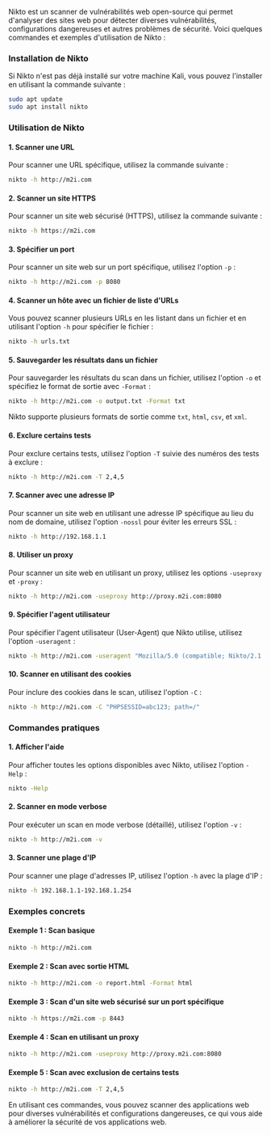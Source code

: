Nikto est un scanner de vulnérabilités web open-source qui permet d'analyser des sites web pour détecter diverses vulnérabilités, configurations dangereuses et autres problèmes de sécurité. Voici quelques commandes et exemples d'utilisation de Nikto :

### Installation de Nikto

Si Nikto n'est pas déjà installé sur votre machine Kali, vous pouvez l'installer en utilisant la commande suivante :

```bash
sudo apt update
sudo apt install nikto
```

### Utilisation de Nikto

#### 1. Scanner une URL

Pour scanner une URL spécifique, utilisez la commande suivante :

```bash
nikto -h http://m2i.com
```

#### 2. Scanner un site HTTPS

Pour scanner un site web sécurisé (HTTPS), utilisez la commande suivante :

```bash
nikto -h https://m2i.com
```

#### 3. Spécifier un port

Pour scanner un site web sur un port spécifique, utilisez l'option `-p` :

```bash
nikto -h http://m2i.com -p 8080
```

#### 4. Scanner un hôte avec un fichier de liste d'URLs

Vous pouvez scanner plusieurs URLs en les listant dans un fichier et en utilisant l'option `-h` pour spécifier le fichier :

```bash
nikto -h urls.txt
```

#### 5. Sauvegarder les résultats dans un fichier

Pour sauvegarder les résultats du scan dans un fichier, utilisez l'option `-o` et spécifiez le format de sortie avec `-Format` :

```bash
nikto -h http://m2i.com -o output.txt -Format txt
```

Nikto supporte plusieurs formats de sortie comme `txt`, `html`, `csv`, et `xml`.

#### 6. Exclure certains tests

Pour exclure certains tests, utilisez l'option `-T` suivie des numéros des tests à exclure :

```bash
nikto -h http://m2i.com -T 2,4,5
```

#### 7. Scanner avec une adresse IP

Pour scanner un site web en utilisant une adresse IP spécifique au lieu du nom de domaine, utilisez l'option `-nossl` pour éviter les erreurs SSL :

```bash
nikto -h http://192.168.1.1
```

#### 8. Utiliser un proxy

Pour scanner un site web en utilisant un proxy, utilisez les options `-useproxy` et `-proxy` :

```bash
nikto -h http://m2i.com -useproxy http://proxy.m2i.com:8080
```

#### 9. Spécifier l'agent utilisateur

Pour spécifier l'agent utilisateur (User-Agent) que Nikto utilise, utilisez l'option `-useragent` :

```bash
nikto -h http://m2i.com -useragent "Mozilla/5.0 (compatible; Nikto/2.1.5)"
```

#### 10. Scanner en utilisant des cookies

Pour inclure des cookies dans le scan, utilisez l'option `-C` :

```bash
nikto -h http://m2i.com -C "PHPSESSID=abc123; path=/"
```

### Commandes pratiques

#### 1. Afficher l'aide

Pour afficher toutes les options disponibles avec Nikto, utilisez l'option `-Help` :

```bash
nikto -Help
```

#### 2. Scanner en mode verbose

Pour exécuter un scan en mode verbose (détaillé), utilisez l'option `-v` :

```bash
nikto -h http://m2i.com -v
```

#### 3. Scanner une plage d'IP

Pour scanner une plage d'adresses IP, utilisez l'option `-h` avec la plage d'IP :

```bash
nikto -h 192.168.1.1-192.168.1.254
```

### Exemples concrets

#### Exemple 1 : Scan basique

```bash
nikto -h http://m2i.com
```

#### Exemple 2 : Scan avec sortie HTML

```bash
nikto -h http://m2i.com -o report.html -Format html
```

#### Exemple 3 : Scan d'un site web sécurisé sur un port spécifique

```bash
nikto -h https://m2i.com -p 8443
```

#### Exemple 4 : Scan en utilisant un proxy

```bash
nikto -h http://m2i.com -useproxy http://proxy.m2i.com:8080
```

#### Exemple 5 : Scan avec exclusion de certains tests

```bash
nikto -h http://m2i.com -T 2,4,5
```

En utilisant ces commandes, vous pouvez scanner des applications web pour diverses vulnérabilités et configurations dangereuses, ce qui vous aide à améliorer la sécurité de vos applications web.